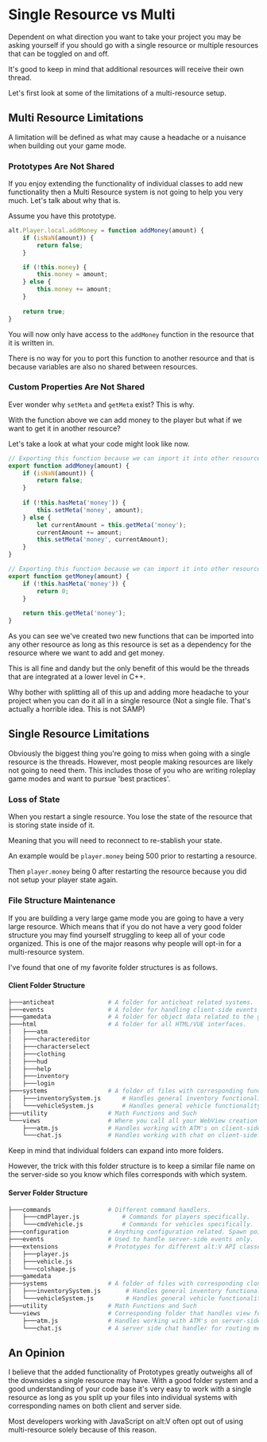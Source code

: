 # Single Resource vs Multi

Dependent on what direction you want to take your project you may be asking yourself if you should go with a single resource or multiple resources that can be toggled on and off. 

It's good to keep in mind that additional resources will receive their own thread.

Let's first look at some of the limitations of a multi-resource setup.

## Multi Resource Limitations

A limitation will be defined as what may cause a headache or a nuisance when building out your game mode.

### Prototypes Are Not Shared

If you enjoy extending the functionality of individual classes to add new functionality then a Multi Resource system is not going to help you very much. Let's talk about why that is.

Assume you have this prototype.

```js
alt.Player.local.addMoney = function addMoney(amount) {
    if (isNaN(amount)) {
        return false;
    }

	if (!this.money) {
        this.money = amount;
    } else {
        this.money += amount;
    }
    
    return true;
}
```

You will now only have access to the `addMoney` function in the resource that it is written in. 

There is no way for you to port this function to another resource and that is because variables are also no shared between resources.

### Custom Properties Are Not Shared

Ever wonder why `setMeta` and `getMeta` exist? This is why.

With the function above we can add money to the player but what if we want to get it in another resource?

Let's take a look at what your code might look like now.

```js
// Exporting this function because we can import it into other resources.
export function addMoney(amount) {
    if (isNaN(amount)) {
        return false;
    }
	
    if (!this.hasMeta('money')) {
        this.setMeta('money', amount);
    } else {
        let currentAmount = this.getMeta('money');
        currentAmount += amount;
    	this.setMeta('money', currentAmount);
    }
}

// Exporting this function because we can import it into other resources.
export function getMoney(amount) {
    if (!this.hasMeta('money')) {
        return 0;
    }
    
    return this.getMeta('money');
}
```

As you can see we've created two new functions that can be imported into any other resource as long as this resource is set as a dependency for the resource where we want to add and get money.

This is all fine and dandy but the only benefit of this would be the threads that are integrated at a lower level in C++.

Why bother with splitting all of this up and adding more headache to your project when you can do it all in a single resource (Not a single file. That's actually a horrible idea. This is not SAMP)

## Single Resource Limitations

Obviously the biggest thing you're going to miss when going with a single resource is the threads. However, most people making resources are likely not going to need them. This includes those of you who are writing roleplay game modes and want to pursue 'best practices'.

### Loss of State

When you restart a single resource. You lose the state of the resource that is storing state inside of it.

Meaning that you will need to reconnect to re-stablish your state.

An example would be `player.money` being 500 prior to restarting a resource.

Then `player.money` being 0 after restarting the resource because you did not setup your player state again.

### File Structure Maintenance

If you are building a very large game mode you are going to have a very large resource. Which means that if you do not have a very good folder structure you may find yourself struggling to keep all of your code organized. This is one of the major reasons why people will opt-in for a multi-resource system.

I've found that one of my favorite folder structures is as follows.

#### Client Folder Structure

```sh
├───anticheat 				# A folder for anticheat related systems.
├───events				    # A folder for handling client-side events only.
├───gamedata			    # A folder for object data related to the game.
├───html				    # A folder for all HTML/VUE interfaces.
│   ├───atm
│   ├───charactereditor
│   ├───characterselect
│   ├───clothing
│   ├───hud
│   ├───help
│   ├───inventory
│   ├───login
├───systems					# A folder of files with corresponding functionality on server-side.
│   ├───inventorySystem.js	 	# Handles general inventory functionality.
│   └───vehicleSystem.js		# Handles general vehicle functionality. ie. setIntoVehicle
├───utility					# Math Functions and Such
└───views					# Where you call all your WebView creation and removal.
    ├───atm.js				# Handles working with ATM's on client-side.
    └───chat.js				# Handles working with chat on client-side.
```

Keep in mind that individual folders can expand into more folders.

However, the trick with this folder structure is to keep a similar file name on the server-side so you know which files corresponds with which system.

#### Server Folder Structure

```sh
├───commands				# Different command handlers.
│   ├───cmdPlayer.js 			# Commands for players specifically.
│   └───cmdVehicle.js			# Commands for vehicles specifically.
├───configuration			# Anything configuration related. Spawn points, presets, etc.
├───events				    # Used to handle server-side events only.
├───extensions				# Prototypes for different alt:V API classes.
│   ├───player.js
│   ├───vehicle.js
│   └───colshape.js
├───gamedata
├───systems					# A folder of files with corresponding clones on client-side.
│   ├───inventorySystem.js	 	 # Handles general inventory functionality.
│   └───vehicleSystem.js		 # Handles general vehicle functionality. ie. setIntoVehicle
├───utility					# Math Functions and Such
└───views					# Corresponding folder that handles view functionality on server-side.
    ├───atm.js				# Handles working with ATM's on server-side.
    └───chat.js 			# A server side chat handler for routing messages.
```

## An Opinion

I believe that the added functionality of Prototypes greatly outweighs all of the downsides a single resource may have. With a good folder system and a good understanding of your code base it's very easy to work with a single resource as long as you split up your files into individual systems with corresponding names on both client and server side.

Most developers working with JavaScript on alt:V often opt out of using multi-resource solely because of this reason.

